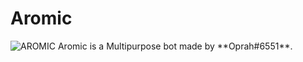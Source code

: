 # Aromic
<picture>
 <source media="(prefers-color-scheme: dark)" srcset="![8a8ae40e1b0f7a2ded204a9c003d0619 (2)](https://github.com/MinecraftClyde/Aromic/assets/86510898/f85c5845-83ba-4eca-a5c5-1081dc45ff79)
">
 <source media="(prefers-color-scheme: light)" srcset="![8a8ae40e1b0f7a2ded204a9c003d0619 (2)](https://github.com/MinecraftClyde/Aromic/assets/86510898/4057cbfb-8fc9-4a05-8dc1-831255359d10)
">
 <img alt="AROMIC" src="![8a8ae40e1b0f7a2ded204a9c003d0619 (2)](https://github.com/MinecraftClyde/Aromic/assets/86510898/e4159768-3479-46a3-9115-67b92e292f72)
">
</picture>
Aromic is a Multipurpose bot made by **Oprah#6551**.

